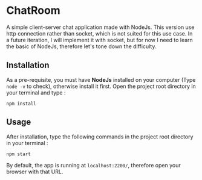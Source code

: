 # ChatRoom

A simple client-server chat application made with NodeJs.
This version use http connection rather than socket, which is not suited for this use case.
In a future iteration, I will implement it with socket, but for now I need to learn the basic of NodeJs, therefore let's tone  down the difficulty.

## Installation

As a pre-requisite, you must have **NodeJs** installed on your computer (Type `node -v` to check), otherwise install it first.
Open the project root directory in your terminal and type : 

```
npm install
```

## Usage

After installation, type the following commands in the project root directory in your terminal : 

```
npm start
```

By default, the app is running at `localhost:2200/`, therefore open your browser with that URL.
